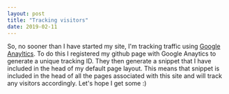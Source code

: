 ```yaml
---
layout: post
title: "Tracking visitors"
date: 2019-02-11
---
```


So, no sooner than I have started my site, I'm tracking traffic using [Google Anayltics](https://analytics.google.com). To do this I registered my github page with Google Anaytics to generate a unique tracking ID.  They then generate a snippet that I have included in the head of my default page layout.  This means that snippet is included in the head of all the pages associated with this site and will track any visitors accordingly.   Let's hope I get some :)



